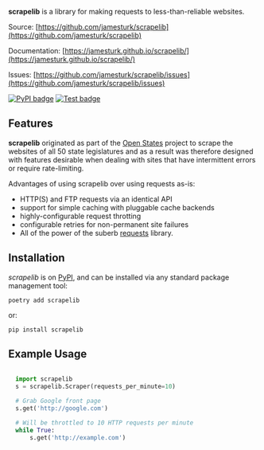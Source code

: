 **scrapelib** is a library for making requests to less-than-reliable websites.

Source: [https://github.com/jamesturk/scrapelib](https://github.com/jamesturk/scrapelib)

Documentation: [https://jamesturk.github.io/scrapelib/](https://jamesturk.github.io/scrapelib/)

Issues: [https://github.com/jamesturk/scrapelib/issues](https://github.com/jamesturk/scrapelib/issues)

[![PyPI badge](https://badge.fury.io/py/scrapelib.svg)](https://badge.fury.io/py/scrapelib)
[![Test badge](https://github.com/jamesturk/scrapelib/workflows/Test/badge.svg)](https://github.com/jamesturk/scrapelib/actions?query=workflow%3A%22Test)

## Features

**scrapelib** originated as part of the [Open States](http://openstates.org/)
project to scrape the websites of all 50 state legislatures and as a result
was therefore designed with features desirable when dealing with sites that
have intermittent errors or require rate-limiting.

Advantages of using scrapelib over using requests as-is:

- HTTP(S) and FTP requests via an identical API
- support for simple caching with pluggable cache backends
- highly-configurable request throtting
- configurable retries for non-permanent site failures
- All of the power of the suberb [requests](http://python-requests.org) library.


## Installation

*scrapelib* is on [PyPI](https://pypi.org/project/scrapelib/), and can be installed via any standard package management tool:

    poetry add scrapelib

or:

    pip install scrapelib


## Example Usage

``` python

  import scrapelib
  s = scrapelib.Scraper(requests_per_minute=10)

  # Grab Google front page
  s.get('http://google.com')

  # Will be throttled to 10 HTTP requests per minute
  while True:
      s.get('http://example.com')
```
